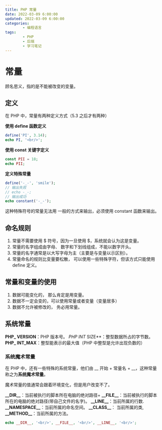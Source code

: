```yaml
---
title: PHP 常量
date: 2022-03-09 6:00:00
updated: 2022-03-09 6:00:00
categories:
        - 编程语言
tags:
        - PHP
        - 后端
        - 学习笔记
---
```


# 常量

顾名思义，指的是不能被改变的变量。

## 定义

在 PHP 中，常量有两种定义方式（5.3 之后才有两种）

**使用 define 函数定义**

```php
define('PI', 3.14);
echo PI, '<br/>';
```

**使用 const 关键字定义**

```php
const PII = 18;
echo PII;
```

**定义特殊常量**

```php
define('-_-', 'smile');
// 输出失败
// echo -_-;
// 输出成功
echo constant('-_-');
```

这种特殊符号的常量无法用 一般的方式来输出，必须使用 constant 函数来输出。

## 命名规则

1. 常量不需要使用 $ 符号，因为一旦使用 $，系统就会认为这是变量。
2. 常量的名字组成由字母、 数字和下划线组成，不能以数字开头。
3. 常量的名字通常是以大写字母为主（主要是与变量以示区别）。
4. 常量命名的规则比变量要松散， 可以使用一些特殊字符，但该方式只能使用 define 定义。

## 常量和变量的使用

1. 数据可能变化的， 那么肯定是用变量。
2. 数据不一定会变的，可以使用常量或者变量（变量居多）
3. 数据不允许被修改的， 务必用常量。

## 系统常量

**PHP\_ VERSION**：PHP 版本号。
**PHP* INT* SIZE**：整型数据所占的字节数。
**PHP\_ INT_MAX**：整型能表示的最大值（PHP 中整型是允许出现负数的）

### 系统魔术常量

在 PHP 中，还有一些特殊的系统常量，他们由 \_\_ 开始 + 常量名 + \_\_，这种常量称之为**系统魔术常量**。

魔术常量的值通常会跟着环境变化，但是用户改变不了。

**\_\_DIR\_\_**：当前被执行的脚本所在电脑的绝对路径+
**\_\_FILE\_\_**：当前被执行的脚本所在的电脑的绝对路径(带自己文件的名字)。
**\_\_LINE\_\_**：当前所属的行数.
**\_\_NAMESPACE\_\_**：当前所属的命名空间。
**\_\_CLASS\_\_**： 当前所属的类,
**\_\_METHOD\_\_**：当前所属的方法。

```php
echo __DIR__, '<br/>', __FILE__, '<br/>', __LINE__, '<br/>';

```
